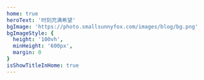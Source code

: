 ```yaml
---
home: true
heroText: '时刻充满希望'
bgImage: 'https://photo.smallsunnyfox.com/images/blog/bg.png'
bgImageStyle: {
  height: '100vh',
  minHeight: '600px',
  margin: 0
}
isShowTitleInHome: true
---
```

<NewFont />
<!-- <PaoPao /> -->

<script>
export default {
  mounted () {
    const ifJanchor = document.getElementById("JanchorDown"); 
    ifJanchor && ifJanchor.parentNode.removeChild(ifJanchor);
    let a = document.createElement('a');
    a.id = 'JanchorDown';
    a.className = 'anchor-down';
    document.getElementsByClassName('hero')[0].append(a);
    let targetA = document.getElementById("JanchorDown");
    targetA.addEventListener('click', e => { // 添加点击事件
      this.scrollFn();
    })
  },

  methods: {
    scrollFn() {
      const el = document.getElementsByClassName('hero')[0]
      const windowH = el.clientHeight || el.offsetHeight || el.scrollHeight
      document.documentElement.scrollTop = windowH; // 滚动条滚动到指定位置
    }
  }
}
</script>